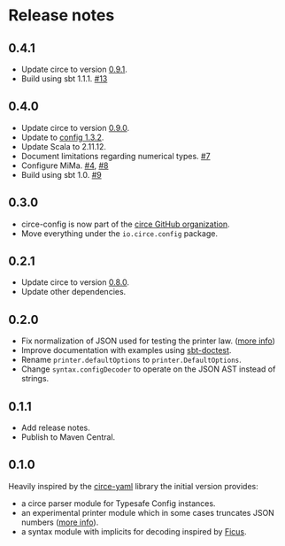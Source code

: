 # Release notes

## 0.4.1

 - Update circe to version [0.9.1](https://github.com/circe/circe/releases/tag/v0.9.1).
 - Build using sbt 1.1.1. [#13]

 [#13]: https://github.com/circe/circe-config/pull/13

## 0.4.0

 - Update circe to version [0.9.0](https://github.com/circe/circe/releases/tag/v0.9.0).
 - Update to [config 1.3.2].
 - Update Scala to 2.11.12.
 - Document limitations regarding numerical types. [#7]
 - Configure MiMa. [#4], [#8]
 - Build using sbt 1.0. [#9]

 [#4]: https://github.com/circe/circe-config/issues/4
 [#7]: https://github.com/circe/circe-config/issues/7
 [#8]: https://github.com/circe/circe-config/pull/8
 [#9]: https://github.com/circe/circe-config/pull/9
 [config 1.3.2]: https://github.com/lightbend/config/blob/master/NEWS.md#132-october-6-2017

## 0.3.0

 - circe-config is now part of the [circe GitHub organization](https://github.com/circe).
 - Move everything under the `io.circe.config` package.

## 0.2.1

 - Update circe to version [0.8.0](https://github.com/circe/circe/releases/tag/v0.8.0).
 - Update other dependencies.

## 0.2.0

 - Fix normalization of JSON used for testing the printer law. ([more info][0.1.0-printer-issue])
 - Improve documentation with examples using [sbt-doctest].
 - Rename `printer.defaultOptions` to `printer.DefaultOptions`.
 - Change `syntax.configDecoder` to operate on the JSON AST instead of strings.

 [sbt-doctest]: https://github.com/tkawachi/sbt-doctest

## 0.1.1

 - Add release notes.
 - Publish to Maven Central.

## 0.1.0

Heavily inspired by the [circe-yaml] library the initial version provides:

 - a circe parser module for Typesafe Config instances.
 - an experimental printer module which in some cases truncates JSON numbers ([more info][0.1.0-printer-issue]).
 - a syntax module with implicits for decoding inspired by [Ficus].

 [0.1.0-printer-issue]: https://github.com/circe/circe-config/blob/0.1.0/src/test/scala/io.github.jonas.circe.config/TypesafeConfigSymmetricSerializationTests.scala#L24
 [circe-yaml]: https://github.com/circe/circe-yaml
 [ficus]: https://github.com/iheartradio/ficus

